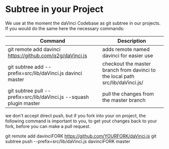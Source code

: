 # Subtree in your Project

We use at the moment the daVinci Codebase as git subtree in our projects.
If you would do the same here the necessary commands:

Command                                                             | Description
--------------------------------------------------------------------|----------------------------------------
git remote add davinci https://github.com/q2g/daVinci.js            | adds remote named davinci for easier use
git subtree add --prefix=src/lib/daVinci.js davinci master          | checkout the master branch from davinci to the local path src/lib/daVinci.js/
git subtree pull --prefix=src/lib/daVinci.js --squash plugin master | pull the changes from the master branch

we don't accept direct push, but if you fork into your on project, the following command is important to you, to
get yout changes back to your fork, before you can make a pull request.

git remote add davinciFORK https://github.com/YOURFORK/daVinci.js
git subtree push --prefix=src/lib/daVinci.js davinciFORK master

